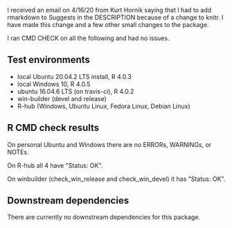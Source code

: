 I received an email on 4/16/20 from Kurt Hornik saying that I had to add 
rmarkdown to Suggests in the DESCRIPTION because of a change to knitr.
I have made this change and a few other small changes to the package.

I ran CMD CHECK on all the following and had no issues.

## Test environments
* local Ubuntu 20.04.2 LTS install, R 4.0.3
* local Windows 10, R 4.0.5
* ubuntu 16.04.6 LTS (on travis-ci), R 4.0.2
* win-builder (devel and release)
* R-hub (Windows, Ubuntu Linux, Fedora Linux, Debian Linux)

## R CMD check results

On personal Ubuntu and Windows there are no ERRORs, WARNINGs, or NOTEs.

On R-hub all 4 have "Status: OK".

On winbuilder (check_win_release and check_win_devel) it has "Status: OK".

## Downstream dependencies

There are currently no downstream dependencies for this package.
